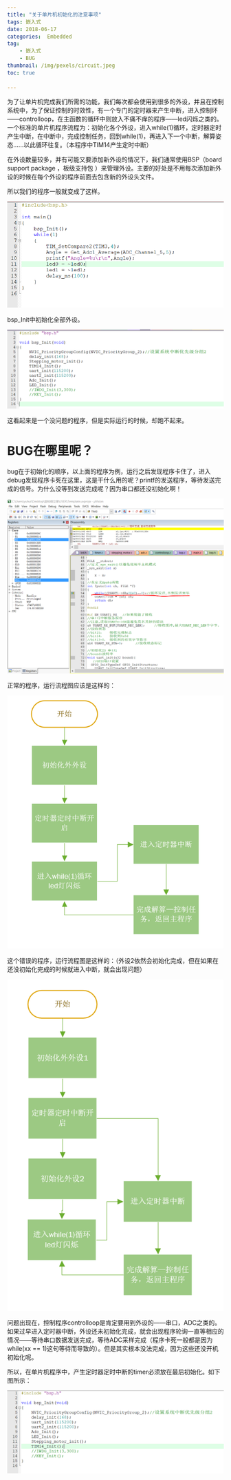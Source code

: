 ```yaml
---
title: "关于单片机初始化的注意事项"
tags: 嵌入式
date: 2018-06-17
categories:  Embedded
tag: 
	- 嵌入式
	- BUG
thumbnail: /img/pexels/circuit.jpeg
toc: true

---
```


为了让单片机完成我们所需的功能，我们每次都会使用到很多的外设，并且在控制系统中，为了保证控制的时效性，有一个专门的定时器来产生中断，进入控制环——controlloop，在主函数的循环中则放入不痛不痒的程序——led闪烁之类的。一个标准的单片机程序流程为：初始化各个外设，进入while(1)循环，定时器定时产生中断，在中断中，完成控制任务，回到while(1)，再进入下一个中断，解算姿态......以此循环往复。（本程序中TIM14产生定时中断）

在外设数量较多，并有可能又要添加新外设的情况下，我们通常使用BSP（board support package ，板级支持包 ）来管理外设。主要的好处是不用每次添加新外设的时候在每个外设的程序前面去包含新的外设头文件。

所以我们的程序一般就变成了这样。



![捕获3](a-bug-about-microcontroller-initalization/捕获3.PNG)

bsp_Init中初始化全部外设。

![捕获2](a-bug-about-microcontroller-initalization/捕获2.PNG)

这看起来是一个没问题的程序，但是实际运行的时候，却跑不起来。

# BUG在哪里呢？

bug在于初始化的顺序，以上面的程序为例，运行之后发现程序卡住了，进入debug发现程序卡死在这里，这是干什么用的呢？printf的发送程序，等待发送完成的信号。为什么没等到发送完成呢？因为串口都还没初始化啊！

![捕获](a-bug-about-microcontroller-initalization/捕获.PNG)

正常的程序，运行流程图应该是这样的：

![捕获4](a-bug-about-microcontroller-initalization/捕获4.PNG)

这个错误的程序，运行流程图是这样的：（外设2依然会初始化完成，但在如果在还没初始化完成的时候就进入中断，就会出现问题）

![捕获6](a-bug-about-microcontroller-initalization/捕获6.PNG)

问题出现在，控制程序controlloop是肯定要用到外设的——串口，ADC之类的。如果过早进入定时器中断，外设还未初始化完成，就会出现程序轮询一直等相应的情况——等待串口数据发送完成，等待ADC采样完成（程序卡死一般都是因为while(xx == 1)这句等待而导致的）。但是其实根本没法完成，因为这些还没开机初始化呢。

所以，在单片机程序中，产生定时器定时中断的timer必须放在最后初始化。如下图所示：

![捕获7](a-bug-about-microcontroller-initalization/捕获7.PNG)

